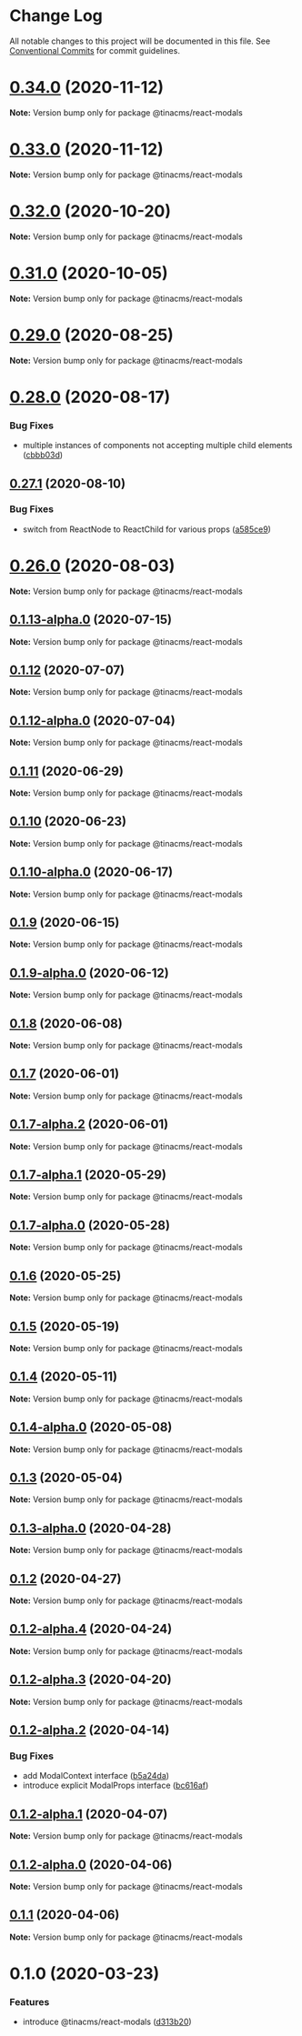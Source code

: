 # Change Log

All notable changes to this project will be documented in this file.
See [Conventional Commits](https://conventionalcommits.org) for commit guidelines.

# [0.34.0](https://github.com/tinacms/tinacms/compare/v0.32.1...v0.34.0) (2020-11-12)

**Note:** Version bump only for package @tinacms/react-modals





# [0.33.0](https://github.com/tinacms/tinacms/compare/v0.32.1...v0.33.0) (2020-11-12)

**Note:** Version bump only for package @tinacms/react-modals





# [0.32.0](https://github.com/tinacms/tinacms/compare/v0.31.0...v0.32.0) (2020-10-20)

**Note:** Version bump only for package @tinacms/react-modals





# [0.31.0](https://github.com/tinacms/tinacms/compare/v0.30.0...v0.31.0) (2020-10-05)

**Note:** Version bump only for package @tinacms/react-modals





# [0.29.0](https://github.com/tinacms/tinacms/compare/v0.28.0...v0.29.0) (2020-08-25)

**Note:** Version bump only for package @tinacms/react-modals





# [0.28.0](https://github.com/tinacms/tinacms/compare/v0.27.3...v0.28.0) (2020-08-17)


### Bug Fixes

* multiple instances of components not accepting multiple child elements ([cbbb03d](https://github.com/tinacms/tinacms/commit/cbbb03df7d1c98450355b93e1189cda8811aa5a3))





## [0.27.1](https://github.com/tinacms/tinacms/compare/v0.27.0...v0.27.1) (2020-08-10)


### Bug Fixes

* switch from ReactNode to ReactChild for various props ([a585ce9](https://github.com/tinacms/tinacms/commit/a585ce990de45a499ff8befd93554133768e5e43))





# [0.26.0](https://github.com/tinacms/tinacms/compare/v0.25.0...v0.26.0) (2020-08-03)

**Note:** Version bump only for package @tinacms/react-modals





## [0.1.13-alpha.0](https://github.com/tinacms/tinacms/compare/@tinacms/react-modals@0.1.12...@tinacms/react-modals@0.1.13-alpha.0) (2020-07-15)

**Note:** Version bump only for package @tinacms/react-modals





## [0.1.12](https://github.com/tinacms/tinacms/compare/@tinacms/react-modals@0.1.12-alpha.0...@tinacms/react-modals@0.1.12) (2020-07-07)

**Note:** Version bump only for package @tinacms/react-modals





## [0.1.12-alpha.0](https://github.com/tinacms/tinacms/compare/@tinacms/react-modals@0.1.11...@tinacms/react-modals@0.1.12-alpha.0) (2020-07-04)

**Note:** Version bump only for package @tinacms/react-modals





## [0.1.11](https://github.com/tinacms/tinacms/compare/@tinacms/react-modals@0.1.10...@tinacms/react-modals@0.1.11) (2020-06-29)

**Note:** Version bump only for package @tinacms/react-modals





## [0.1.10](https://github.com/tinacms/tinacms/compare/@tinacms/react-modals@0.1.10-alpha.0...@tinacms/react-modals@0.1.10) (2020-06-23)

**Note:** Version bump only for package @tinacms/react-modals





## [0.1.10-alpha.0](https://github.com/tinacms/tinacms/compare/@tinacms/react-modals@0.1.9...@tinacms/react-modals@0.1.10-alpha.0) (2020-06-17)

**Note:** Version bump only for package @tinacms/react-modals





## [0.1.9](https://github.com/tinacms/tinacms/compare/@tinacms/react-modals@0.1.9-alpha.0...@tinacms/react-modals@0.1.9) (2020-06-15)

**Note:** Version bump only for package @tinacms/react-modals





## [0.1.9-alpha.0](https://github.com/tinacms/tinacms/compare/@tinacms/react-modals@0.1.8...@tinacms/react-modals@0.1.9-alpha.0) (2020-06-12)

**Note:** Version bump only for package @tinacms/react-modals





## [0.1.8](https://github.com/tinacms/tinacms/compare/@tinacms/react-modals@0.1.7...@tinacms/react-modals@0.1.8) (2020-06-08)

**Note:** Version bump only for package @tinacms/react-modals





## [0.1.7](https://github.com/tinacms/tinacms/compare/@tinacms/react-modals@0.1.7-alpha.2...@tinacms/react-modals@0.1.7) (2020-06-01)

**Note:** Version bump only for package @tinacms/react-modals





## [0.1.7-alpha.2](https://github.com/tinacms/tinacms/compare/@tinacms/react-modals@0.1.7-alpha.1...@tinacms/react-modals@0.1.7-alpha.2) (2020-06-01)

**Note:** Version bump only for package @tinacms/react-modals





## [0.1.7-alpha.1](https://github.com/tinacms/tinacms/compare/@tinacms/react-modals@0.1.7-alpha.0...@tinacms/react-modals@0.1.7-alpha.1) (2020-05-29)

**Note:** Version bump only for package @tinacms/react-modals





## [0.1.7-alpha.0](https://github.com/tinacms/tinacms/compare/@tinacms/react-modals@0.1.6...@tinacms/react-modals@0.1.7-alpha.0) (2020-05-28)

**Note:** Version bump only for package @tinacms/react-modals





## [0.1.6](https://github.com/tinacms/tinacms/compare/@tinacms/react-modals@0.1.5...@tinacms/react-modals@0.1.6) (2020-05-25)

**Note:** Version bump only for package @tinacms/react-modals





## [0.1.5](https://github.com/tinacms/tinacms/compare/@tinacms/react-modals@0.1.4...@tinacms/react-modals@0.1.5) (2020-05-19)

**Note:** Version bump only for package @tinacms/react-modals





## [0.1.4](https://github.com/tinacms/tinacms/compare/@tinacms/react-modals@0.1.4-alpha.0...@tinacms/react-modals@0.1.4) (2020-05-11)

**Note:** Version bump only for package @tinacms/react-modals





## [0.1.4-alpha.0](https://github.com/tinacms/tinacms/compare/@tinacms/react-modals@0.1.3...@tinacms/react-modals@0.1.4-alpha.0) (2020-05-08)

**Note:** Version bump only for package @tinacms/react-modals





## [0.1.3](https://github.com/tinacms/tinacms/compare/@tinacms/react-modals@0.1.3-alpha.0...@tinacms/react-modals@0.1.3) (2020-05-04)

**Note:** Version bump only for package @tinacms/react-modals





## [0.1.3-alpha.0](https://github.com/tinacms/tinacms/compare/@tinacms/react-modals@0.1.2...@tinacms/react-modals@0.1.3-alpha.0) (2020-04-28)

**Note:** Version bump only for package @tinacms/react-modals





## [0.1.2](https://github.com/tinacms/tinacms/compare/@tinacms/react-modals@0.1.2-alpha.4...@tinacms/react-modals@0.1.2) (2020-04-27)

**Note:** Version bump only for package @tinacms/react-modals





## [0.1.2-alpha.4](https://github.com/tinacms/tinacms/compare/@tinacms/react-modals@0.1.2-alpha.3...@tinacms/react-modals@0.1.2-alpha.4) (2020-04-24)

**Note:** Version bump only for package @tinacms/react-modals





## [0.1.2-alpha.3](https://github.com/tinacms/tinacms/compare/@tinacms/react-modals@0.1.2-alpha.2...@tinacms/react-modals@0.1.2-alpha.3) (2020-04-20)

**Note:** Version bump only for package @tinacms/react-modals





## [0.1.2-alpha.2](https://github.com/tinacms/tinacms/compare/@tinacms/react-modals@0.1.2-alpha.1...@tinacms/react-modals@0.1.2-alpha.2) (2020-04-14)


### Bug Fixes

* add ModalContext interface ([b5a24da](https://github.com/tinacms/tinacms/commit/b5a24da))
* introduce explicit ModalProps interface ([bc616af](https://github.com/tinacms/tinacms/commit/bc616af))





## [0.1.2-alpha.1](https://github.com/tinacms/tinacms/compare/@tinacms/react-modals@0.1.2-alpha.0...@tinacms/react-modals@0.1.2-alpha.1) (2020-04-07)

**Note:** Version bump only for package @tinacms/react-modals





## [0.1.2-alpha.0](https://github.com/tinacms/tinacms/compare/@tinacms/react-modals@0.1.1...@tinacms/react-modals@0.1.2-alpha.0) (2020-04-06)

**Note:** Version bump only for package @tinacms/react-modals





## [0.1.1](https://github.com/tinacms/tinacms/compare/@tinacms/react-modals@0.1.0...@tinacms/react-modals@0.1.1) (2020-04-06)

**Note:** Version bump only for package @tinacms/react-modals





# 0.1.0 (2020-03-23)


### Features

* introduce @tinacms/react-modals ([d313b20](https://github.com/tinacms/tinacms/commit/d313b20))
